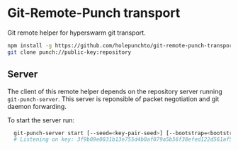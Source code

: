 # Git-Remote-Punch transport

Git remote helper for hyperswarm git transport.

``` bash
npm install -g https://github.com/holepunchto/git-remote-punch-transport
git clone punch://public-key:repository
```

## Server

The client of this remote helper depends on the repository server running `git-punch-server`. This server is reponsible of packet negotiation and git daemon forwarding.

To start the server run:

``` bash
  git-punch-server start [--seed=<key-pair-seed>] [--bootstrap=<bootstrap-url>]
  # Listening on key: 3f9b09e0831b13e755d4b0af079a5b56f38efed122d561af5069e1e35cf2a1c2

```

